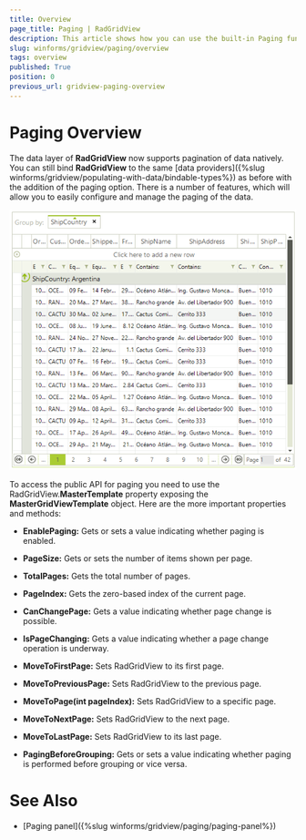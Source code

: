 ```yaml
---
title: Overview
page_title: Paging | RadGridView
description: This article shows how you can use the built-in Paging functionality.
slug: winforms/gridview/paging/overview
tags: overview
published: True
position: 0
previous_url: gridview-paging-overview
---
```


# Paging Overview

The data layer of __RadGridView__ now supports pagination of data natively. You can still bind __RadGridView__ to the same [data providers]({%slug winforms/gridview/populating-with-data/bindable-types%}) as before with the addition of the paging option. There is a number of features, which will allow you to easily configure and manage the paging of the data.

![gridview-paging-overview 001](images/gridview-paging-overview001.png)

To access the public API for paging you need to use the RadGridView.__MasterTemplate__ property exposing the __MasterGridViewTemplate__ object. Here are the more important properties and methods:

* __EnablePaging:__ Gets or sets a value indicating whether paging is enabled.

* __PageSize:__ Gets or sets the number of items shown per page.

* __TotalPages:__ Gets the total number of pages.

* __PageIndex:__ Gets the zero-based index of the current page.

* __CanChangePage:__ Gets a value indicating whether page change is possible.

* __IsPageChanging:__ Gets a value indicating whether a page change operation is underway.

* __MoveToFirstPage:__ Sets RadGridView to its first page.

* __MoveToPreviousPage:__ Sets RadGridView to the previous page.

* __MoveToPage(int pageIndex):__ Sets RadGridView to a specific page.

* __MoveToNextPage:__ Sets RadGridView to the next page.

* __MoveToLastPage:__ Sets RadGridView to its last page.

* __PagingBeforeGrouping:__ Gets or sets a value indicating whether paging is performed before grouping or vice versa.
            
# See Also
* [Paging panel]({%slug winforms/gridview/paging/paging-panel%})


